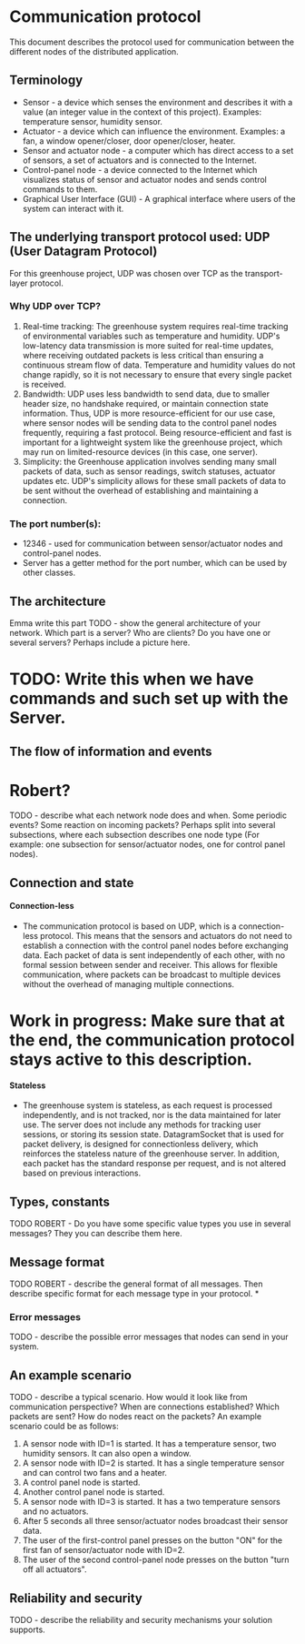 # Communication protocol

This document describes the protocol used for communication between the different nodes of the
distributed application.

## Terminology

* Sensor - a device which senses the environment and describes it with a value (an integer value in
  the context of this project). Examples: temperature sensor, humidity sensor.
* Actuator - a device which can influence the environment. Examples: a fan, a window opener/closer,
  door opener/closer, heater.
* Sensor and actuator node - a computer which has direct access to a set of sensors, a set of
  actuators and is connected to the Internet.
* Control-panel node - a device connected to the Internet which visualizes status of sensor and
  actuator nodes and sends control commands to them.
* Graphical User Interface (GUI) - A graphical interface where users of the system can interact with
  it.

## The underlying transport protocol used: UDP (User Datagram Protocol)

For this greenhouse project, UDP was chosen over TCP as the transport-layer protocol.

### Why UDP over TCP?
1. Real-time tracking: The greenhouse system requires real-time tracking of environmental variables
such as temperature and humidity. UDP's low-latency data transmission is more suited for real-time updates,
where receiving outdated packets is less critical than ensuring a continuous stream flow of data. Temperature
and humidity values do not change rapidly, so it is not necessary to ensure that every single packet is received.
2. Bandwidth: UDP uses less bandwidth to send data, due to smaller header size, no handshake required, or maintain connection state information. 
Thus, UDP is more resource-efficient for our use case, where sensor nodes will be sending data to the control panel nodes frequently, requiring a fast protocol.
Being resource-efficient and fast is important for a lightweight system like the greenhouse project, which may run on limited-resource devices (in this case, one server).
3. Simplicity: the Greenhouse application involves sending many small packets of data, such as sensor readings, switch statuses, actuator updates etc. 
UDP's simplicity allows for these small packets of data to be sent without the overhead of establishing and maintaining a connection.


### The port number(s):
* 12346 - used for communication between sensor/actuator nodes and control-panel nodes.
* Server has a getter method for the port number, which can be used by other classes.

## The architecture
Emma write this part
TODO - show the general architecture of your network. Which part is a server? Who are clients? 
Do you have one or several servers? Perhaps include a picture here.
# TODO: Write this when we have commands and such set up with the Server.


## The flow of information and events
# Robert?
TODO - describe what each network node does and when. Some periodic events? Some reaction on 
incoming packets? Perhaps split into several subsections, where each subsection describes one 
node type (For example: one subsection for sensor/actuator nodes, one for control panel nodes).

## Connection and state

#### Connection-less
* The communication protocol is based on UDP, which is a connection-less protocol. 
This means that the sensors and actuators do not need to establish a connection with the control panel nodes before exchanging data.
Each packet of data is sent independently of each other, with no formal session between sender and receiver. This allows for flexible communication,
where packets can be broadcast to multiple devices without the overhead of managing multiple connections.
# Work in progress: Make sure that at the end, the communication protocol stays active to this description.

#### Stateless
* The greenhouse system is stateless, as each request is processed independently, and is not tracked, 
nor is the data maintained for later use. The server does not include any methods for tracking user sessions, or storing its session state.
DatagramSocket that is used for packet delivery, is designed for connectionless delivery, 
which reinforces the stateless nature of the greenhouse server.
In addition, each packet has the standard response per request, and is not altered based on previous interactions.

## Types, constants

TODO ROBERT - Do you have some specific value types you use in several messages? They you can describe 
them here.

## Message format

TODO ROBERT - describe the general format of all messages. Then describe specific format for each 
message type in your protocol.
* 

### Error messages

TODO - describe the possible error messages that nodes can send in your system.


## An example scenario

TODO - describe a typical scenario. How would it look like from communication perspective? When 
are connections established? Which packets are sent? How do nodes react on the packets? An 
example scenario could be as follows:
1. A sensor node with ID=1 is started. It has a temperature sensor, two humidity sensors. It can
   also open a window.
2. A sensor node with ID=2 is started. It has a single temperature sensor and can control two fans
   and a heater.
3. A control panel node is started.
4. Another control panel node is started.
5. A sensor node with ID=3 is started. It has a two temperature sensors and no actuators.
6. After 5 seconds all three sensor/actuator nodes broadcast their sensor data.
7. The user of the first-control panel presses on the button "ON" for the first fan of
   sensor/actuator node with ID=2.
8. The user of the second control-panel node presses on the button "turn off all actuators".

## Reliability and security

TODO - describe the reliability and security mechanisms your solution supports.
